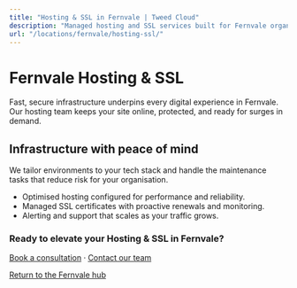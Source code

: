 ```yaml
---
title: "Hosting & SSL in Fernvale | Tweed Cloud"
description: "Managed hosting and SSL services built for Fernvale organisations."
url: "/locations/fernvale/hosting-ssl/"
---
```


# Fernvale Hosting & SSL

Fast, secure infrastructure underpins every digital experience in Fernvale. Our hosting team keeps your site online, protected, and ready for surges in demand.

## Infrastructure with peace of mind

We tailor environments to your tech stack and handle the maintenance tasks that reduce risk for your organisation.

- Optimised hosting configured for performance and reliability.
- Managed SSL certificates with proactive renewals and monitoring.
- Alerting and support that scales as your traffic grows.

### Ready to elevate your Hosting & SSL in Fernvale?

[Book a consultation](/consultation/) · [Contact our team](/contact/)

[Return to the Fernvale hub](/locations/fernvale/)
